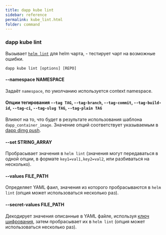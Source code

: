 ```yaml
---
title: dapp kube lint
sidebar: reference
permalink: kube_lint.html
folder: command
---
```


### dapp kube lint
Вызывает [`helm lint`](https://docs.helm.sh/helm/#helm-lint) для helm чарта, - тестирует чарт на возможные ошибки.

```
dapp kube lint [options] [REPO]
```

#### --namespace NAMESPACE
Задаёт `namespace`, по умолчанию используется context namespace.

#### Опции тегирования `--tag TAG`, `--tag-branch`, `--tag-commit`, `--tag-build-id`, `--tag-ci`, `--tag-slug TAG`, `--tag-plain TAG`
Влияют на то, что будет в результате использования шаблона `dapp_container_image`. Значение опций соответствует указываемым в [dapp dimg push](base_commands.html#dapp-dimg-push).

#### --set STRING_ARRAY
Пробрасывает значения в `helm lint` (значения могут передаваться в одной опции, в формате `key1=val1,key2=val2`, или разбиваться на несколько).

#### --values FILE_PATH
Определяет YAML фаил, значения из которого пробрасываются в `helm lint` (опция может использоваться несколько раз).

#### --secret-values FILE_PATH
Декодирует значения описанные в YAML файле, используя [ключ шифрования](#dapp-kube-secret-key-generate), затем пробрасывает их в `helm lint` (опция может использоваться несколько раз).
